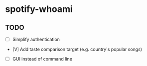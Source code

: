 # spotify-whoami

## TODO

- [ ] Simplify authentication
- [V] Add taste comparison target (e.g. country's popular songs)
- [ ] GUI instead of command line

